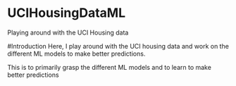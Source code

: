 # UCIHousingDataML
Playing  around with the UCI Housing data

#Introduction
Here, I play around with the UCI housing data and work on the different ML models to make better predictions.

This is to primarily grasp the different ML models and to learn to make better predictions
